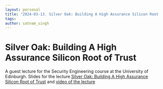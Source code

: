 ```yaml
---
layout: personal
title: "2024-03-13. Silver Oak: Building A High Assurance Silicon Root of Trust [University of Edinburgh]"
tags:
author: satnam_singh
---
```

# Silver Oak: Building A High Assurance Silicon Root of Trust
A guest lecture for the Security Engineering course at the University of Edinburgh. Slides for the lecture [Silver Oak: Building A High Assurance Silicon Root of Trust](https://docs.google.com/presentation/d/1-NpizXUPr9tYVQ8jNfe__p1L9wvNy5vCsIrjEQluMH4/edit#slide=id.g9c5baa8642_0_73) and [video of the lecture](https://www.youtube.com/watch?v=ujmgPCIWuU4)